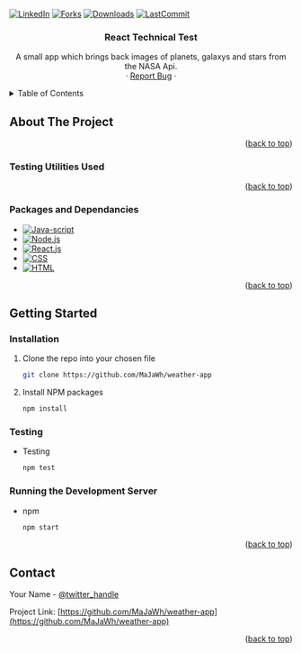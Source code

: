 <a name="readme-top"></a>

[![LinkedIn][linkedin-shield]][linkedin-url]
[![Forks][forks-shield]][forks-url]
[![Downloads][download-badge]][download-url]
[![LastCommit][commit-badge]][commit-url]

<!-- PROJECT LOGO -->
<h3 align="center">React Technical Test</h3>

  <p align="center">
    A small app which brings back images of planets, galaxys and stars from the NASA Api. 
    <br />
    <!-- <a href="https://github.com/github_username/repo_name"><strong>Explore the docs »</strong></a>
    <br />
    <br />
    <a href="https://github.com/github_username/repo_name">View Demo</a> -->
    ·
    <a href="https://github.com/MaJaWh/tech-test">Report Bug</a>
    ·
    <!-- <a href="https://github.com/github_username/repo_name/issues">Request Feature</a>
  </p> -->
</div>

<!-- TABLE OF CONTENTS -->
<details>
  <summary>Table of Contents</summary>
  <ol>
    <li>
      <a href="#about-the-project">About The Project</a>
      <ul>
        <li><a href="#Packages and Depandancies">Packages and Dependancies</a></li>
      </ul>
    </li>
    <li>
      <a href="#getting-started">Getting Started</a>
      <ul>
        <li><a href="#prerequisites">Prerequisites</a></li>
        <li><a href="#installation">Installation</a></li>
      </ul>
    </li>
    <li><a href="#usage">Usage</a></li>\
    <li><a href="#roadmap">Roadmap</a></li>
    <li><a href="#contact">Contact</a></li>
    <li><a href="#acknowledgments">Acknowledgments</a></li>
  </ol>
</details>

<!-- ABOUT THE PROJECT -->

## About The Project


<p align="right">(<a href="#readme-top">back to top</a>)</p>

### Testing Utilities Used

<p align="right">(<a href="#readme-top">back to top</a>)</p>

### Packages and Dependancies

- [![Java-script][javascript-shield]][javascript-url]
- [![Node.js][node-shield]][node-url]
- [![React.js][react.js]][react-url]
- [![CSS][CSS]][CSS-url]
- [![HTML][HTML]][HTML-url]

<p align="right">(<a href="#readme-top">back to top</a>)</p>

## Getting Started

### Installation

1. Clone the repo into your chosen file
   ```sh
   git clone https://github.com/MaJaWh/weather-app
   ```
2. Install NPM packages
   ```sh
   npm install
   ```

### Testing   
- Testing
   ```sh
   npm test
   ```

###  Running the Development Server  
- npm
   ```sh
   npm start
   ```    
   <!-- 3. Enter your API in `config.js`
      ```js
      const API_KEY = 'ENTER YOUR API';
      ``` -->

<p align="right">(<a href="#readme-top">back to top</a>)</p>

<!-- USAGE EXAMPLES -->

<!-- CONTACT -->

## Contact

Your Name - [@twitter_handle](https://twitter.com/twitter_handle)

Project Link: [https://github.com/MaJaWh/weather-app](https://github.com/MaJaWh/weather-app)

<p align="right">(<a href="#readme-top">back to top</a>)</p>

<!-- ACKNOWLEDGMENTS -->

<!-- MARKDOWN LINKS & IMAGES -->

[download-badge]: https://img.shields.io/github/downloads/MaJaWh/music-library/total
[download-url]: https://github.com/MaJaWh/music-library
[commit-badge]: https://img.shields.io/github/last-commit/MaJAWh/music-library
[commit-url]: https://github.com/MaJaWh/music-library
[javascript-url]: https://www.javascript.com/
[javascript-shield]: https://img.shields.io/badge/JavaScript-F7DF1E?style=for-the-badge&logo=javascript&logoColor=black
[CSS]: https://img.shields.io/badge/CSS3-1572B6?style=for-the-badge&logo=css3&logoColor=white
[CSS-url]: https://www.w3.org/Style/CSS/Overview.en.html
[HTML]: https://img.shields.io/badge/HTML5-E34F26?style=for-the-badge&logo=html5&logoColor=white
[HTML-url]: https://html.com/
[node-shield]: https://img.shields.io/badge/Node.js-43853D?style=for-the-badge&logo=node.js&logoColor=white
[node-url]: https://nodejs.org/en/
[express-shield]: https://img.shields.io/badge/Express.js-404D59?style=for-the-badge
[express-url]: https://expressjs.com/
[mysql-shield]: https://img.shields.io/badge/MySQL-00000F?style=for-the-badge&logo=mysql&logoColor=white
[mysql-url]: https://www.mysql.com/
[contributors-shield]: https://img.shields.io/github/contributors/github_username/repo_name.svg?style=for-the-badge
[contributors-url]: https://github.com/github_username/repo_name/graphs/contributors
[forks-shield]: https://img.shields.io/github/forks/github_username/repo_name.svg?style=for-the-badge
[forks-url]: https://github.com/MaJaWh/tech-test
[issues-shield]: https://img.shields.io/github/issues/github_username/repo_name.svg?style=for-the-badge
[issues-url]: https://github.com/github_username/repo_name/issues
[license-shield]: https://img.shields.io/github/license/github_username/repo_name.svg?style=for-the-badge
[license-url]: https://github.com/github_username/repo_name/blob/master/LICENSE.txt
[linkedin-shield]: https://img.shields.io/badge/-LinkedIn-black.svg?style=for-the-badge&logo=linkedin&colorB=555
[linkedin-url]: https://www.linkedin.com/in/mjamesw/
[product-screenshot]: images/screenshot.png
[next.js]: https://img.shields.io/badge/next.js-000000?style=for-the-badge&logo=nextdotjs&logoColor=white
[next-url]: https://nextjs.org/
[react.js]: https://img.shields.io/badge/React-20232A?style=for-the-badge&logo=react&logoColor=61DAFB
[react-url]: https://reactjs.org/
[vue.js]: https://img.shields.io/badge/Vue.js-35495E?style=for-the-badge&logo=vuedotjs&logoColor=4FC08D
[vue-url]: https://vuejs.org/
[angular.io]: https://img.shields.io/badge/Angular-DD0031?style=for-the-badge&logo=angular&logoColor=white
[angular-url]: https://angular.io/
[svelte.dev]: https://img.shields.io/badge/Svelte-4A4A55?style=for-the-badge&logo=svelte&logoColor=FF3E00
[svelte-url]: https://svelte.dev/
[laravel.com]: https://img.shields.io/badge/Laravel-FF2D20?style=for-the-badge&logo=laravel&logoColor=white
[laravel-url]: https://laravel.com
[bootstrap.com]: https://img.shields.io/badge/Bootstrap-563D7C?style=for-the-badge&logo=bootstrap&logoColor=white
[bootstrap-url]: https://getbootstrap.com
[jquery.com]: https://img.shields.io/badge/jQuery-0769AD?style=for-the-badge&logo=jquery&logoColor=white
[jquery-url]: https://jquery.com
